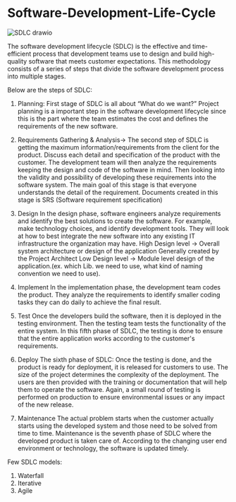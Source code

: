 # Software-Development-Life-Cycle

![SDLC drawio](https://user-images.githubusercontent.com/73180409/235474155-1d81a5b8-e7ff-449d-a268-688cbe0c90d1.png)

The software development lifecycle (SDLC) is the effective and time-efficient process that development teams use to design and build high-quality software that meets customer expectations.
This methodology consists of a series of steps that divide the software development process into multiple stages.

Below are the steps of SDLC:
1. Planning:
First stage of SDLC is all about “What do we want?” Project planning is a important step in the software development lifecycle since this is the part where the team estimates the cost and defines the requirements of the new software.

2. Requirements Gathering & Analysis->
The second step of SDLC is getting the maximum information/requirements from the client for the product. Discuss each detail and specification of the product with the customer. The development team will then analyze the requirements keeping the design and code of the software in mind. Then looking into the validity and possibility of developing these requirements into the software system. The main goal of this stage is that everyone understands the detail of the requirement.
Documents created in this stage is SRS (Software requirement specification)

3. Design
In the design phase, software engineers analyze requirements and identify the best solutions to create the software. For example, make technology choices, and identify development tools. They will look at how to best integrate the new software into any existing IT infrastructure the organization may have.
High Design level -> Overall system architecture or design of the application Generally created by the Project Architect 
Low Design level -> Module level design of the application.(ex. which Lib. we need to use, what kind of naming convention we need to use).

4. Implement
In the implementation phase, the development team codes the product. They analyze the requirements to identify smaller coding tasks they can do daily to achieve the final result.

5. Test
Once the developers build the software, then it is deployed in the testing environment. Then the testing team tests the functionality of the entire system. In this fifth phase of SDLC, the testing is done to ensure that the entire application works according to the customer's requirements.

6. Deploy
The sixth phase of SDLC: Once the testing is done, and the product is ready for deployment, it is released for customers to use. The size of the project determines the complexity of the deployment. The users are then provided with the training or documentation that will help them to operate the software.  Again, a small round of testing is performed on production to ensure environmental issues or any impact of the new release.

7. Maintenance
The actual problem starts when the customer actually starts using the developed system and those need to be solved from time to time. Maintenance is the seventh phase of SDLC where the developed product is taken care of. According to the changing user end environment or technology, the software is updated timely.

Few SDLC models:
1. Waterfall
2. Iterative
3. Agile
